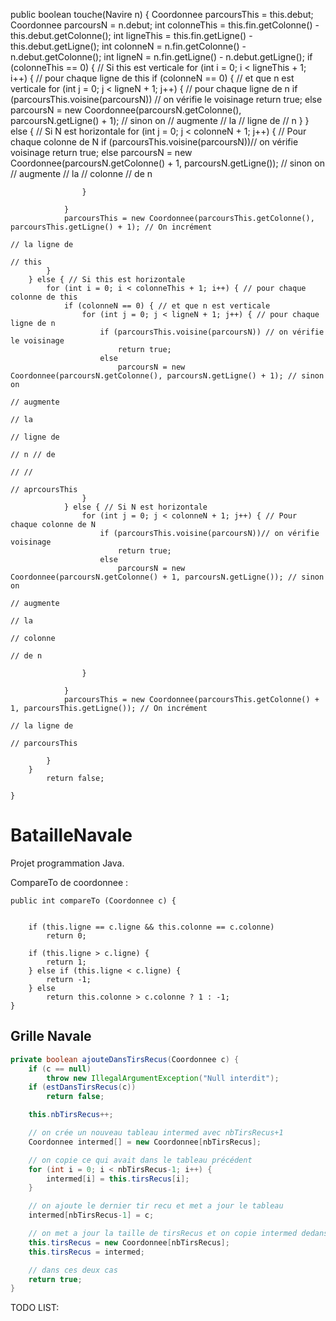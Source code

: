 public boolean touche(Navire n) {
		Coordonnee parcoursThis = this.debut;
		Coordonnee parcoursN = n.debut;
		int colonneThis = this.fin.getColonne() - this.debut.getColonne();
		int ligneThis = this.fin.getLigne() - this.debut.getLigne();
		int colonneN = n.fin.getColonne() - n.debut.getColonne();
		int ligneN = n.fin.getLigne() - n.debut.getLigne();
		if (colonneThis == 0) { // Si this est verticale
			for (int i = 0; i < ligneThis + 1; i++) { // pour chaque ligne de this
				if (colonneN == 0) { // et que n est verticale
					for (int j = 0; j < ligneN + 1; j++) { // pour chaque ligne de n
						if (parcoursThis.voisine(parcoursN)) // on vérifie le voisinage
							return true;
						else
							parcoursN = new Coordonnee(parcoursN.getColonne(), parcoursN.getLigne() + 1); // sinon on
																											// augmente
																											// la
																											// ligne de
																											// n 
					}
				} else { // Si N est horizontale
					for (int j = 0; j < colonneN + 1; j++) { // Pour chaque colonne de N
						if (parcoursThis.voisine(parcoursN))// on vérifie voisinage
							return true;
						else
							parcoursN = new Coordonnee(parcoursN.getColonne() + 1, parcoursN.getLigne()); // sinon on
																											// augmente
																											// la
																											// colonne
																											// de n

					}

				}
				parcoursThis = new Coordonnee(parcoursThis.getColonne(), parcoursThis.getLigne() + 1); // On incrément
																										// la ligne de
																										// this
			}
		} else { // Si this est horizontale
			for (int i = 0; i < colonneThis + 1; i++) { // pour chaque colonne de this
				if (colonneN == 0) { // et que n est verticale
					for (int j = 0; j < ligneN + 1; j++) { // pour chaque ligne de n
						if (parcoursThis.voisine(parcoursN)) // on vérifie le voisinage
							return true;
						else
							parcoursN = new Coordonnee(parcoursN.getColonne(), parcoursN.getLigne() + 1); // sinon on
																											// augmente
																											// la
																											// ligne de
																											// n // de
																											// //
																											// aprcoursThis
					}
				} else { // Si N est horizontale
					for (int j = 0; j < colonneN + 1; j++) { // Pour chaque colonne de N
						if (parcoursThis.voisine(parcoursN))// on vérifie voisinage
							return true;
						else
							parcoursN = new Coordonnee(parcoursN.getColonne() + 1, parcoursN.getLigne()); // sinon on
																											// augmente
																											// la
																											// colonne
																											// de n

					}

				}
				parcoursThis = new Coordonnee(parcoursThis.getColonne() + 1, parcoursThis.getLigne()); // On incrément
																										// la ligne de
																										// parcoursThis

			}
		}
			return false;
		
	}


# BatailleNavale
Projet programmation Java.

CompareTo de coordonnee : 

	
	public int compareTo (Coordonnee c) {

		
		if (this.ligne == c.ligne && this.colonne == c.colonne)
			return 0;

		if (this.ligne > c.ligne) {
			return 1;
		} else if (this.ligne < c.ligne) {
			return -1;
		} else
			return this.colonne > c.colonne ? 1 : -1;
	}





## Grille Navale


```java
private boolean ajouteDansTirsRecus(Coordonnee c) {
	if (c == null)
		throw new IllegalArgumentException("Null interdit");
	if (estDansTirsRecus(c))
		return false;

	this.nbTirsRecus++;

	// on crée un nouveau tableau intermed avec nbTirsRecus+1
	Coordonnee intermed[] = new Coordonnee[nbTirsRecus];

	// on copie ce qui avait dans le tableau précédent
	for (int i = 0; i < nbTirsRecus-1; i++) {
		intermed[i] = this.tirsRecus[i];
	}

	// on ajoute le dernier tir recu et met a jour le tableau 
	intermed[nbTirsRecus-1] = c;

	// on met a jour la taille de tirsRecus et on copie intermed dedans
	this.tirsRecus = new Coordonnee[nbTirsRecus];
	this.tirsRecus = intermed;

	// dans ces deux cas
	return true;
}
```

TODO LIST:
